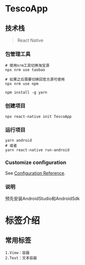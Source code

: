 # TescoApp

## 技术栈

> React Native

### 包管理工具
```
# 使用nrm工具切换淘宝源
npx nrm use taobao

# 如果之后需要切换回官方源可使用
npx nrm use npm

npm install -g yarn
```

### 创建项目
```
npx react-native init TescoApp
```

### 运行项目
```
yarn android
# 或者
yarn react-native run-android
```

### Customize configuration
See [Configuration Reference](https://reactnative.cn/).


### 说明
预先安装AndroidStudio和AndroidSdk


# 标签介绍

## 常用标签
```
1.View：容器
2.Text：文本容器
```